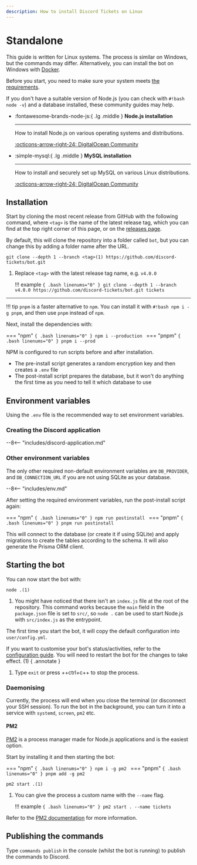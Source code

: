 ```yaml
---
description: How to install Discord Tickets on Linux
---
```


# Standalone

This guide is written for Linux systems.
The process is similar on Windows, but the commands may differ.
Alternatively, you can install the bot on Windows with [Docker](./docker.md).

Before you start, you need to make sure your system meets [the requirements](../index.md#requirements).

If you don't have a suitable version of Node.js (you can check with `#!bash node -v`) and a database installed,
these community guides may help.

<div class="grid cards" markdown>

-   :fontawesome-brands-node-js:{ .lg .middle } __Node.js installation__

    ---

    How to install Node.js on various operating systems and distributions.

    [:octicons-arrow-right-24: DigitalOcean Community](https://www.digitalocean.com/community/tutorial_collections/how-to-install-node-js)

-   :simple-mysql:{ .lg .middle } __MySQL installation__

    ---

    How to install and securely set up MySQL on various Linux distributions.

    [:octicons-arrow-right-24: DigitalOcean Community](https://www.digitalocean.com/community/tutorial_collections/how-to-install-mysql)


</div>

## Installation

Start by cloning the most recent release from GitHub with the following command,
where `<tag>` is the name of the latest release tag,
which you can find at the top right corner of this page,
or on the [releases page](https://github.com/discord-tickets/bot/releases/latest).

By default, this will clone the repository into a folder called `bot`,
but you can change this by adding a folder name after the URL.

<div class="annotate" markdown>

```{ linenums="0" }
git clone --depth 1 --branch <tag>(1) https://github.com/discord-tickets/bot.git
```

</div>

1. Replace `<tag>` with the latest release tag name, e.g. `v4.0.0`

    !!! example
        ```{ .bash linenums="0" }
        git clone --depth 1 --branch v4.0.0 https://github.com/discord-tickets/bot.git tickets
        ```

---

!!! tip
    `pnpm` is a faster alternative to `npm`.
    You can install it with `#!bash npm i -g pnpm`, and then use `pnpm` instead of `npm`.

Next, install the dependencies with:

=== "npm"
    ```{ .bash linenums="0" }
    npm i --production
    ```
=== "pnpm"
    ```{ .bash linenums="0" }
    pnpm i --prod
    ```


NPM is configured to run scripts before and after installation.

- The pre-install script generates a random encryption key and then creates a `.env` file
- The post-install script prepares the database, but it won't do anything the first time as you need to tell it which database to use

## Environment variables

Using the `.env` file is the recommended way to set environment variables.

### Creating the Discord application

--8<-- "includes/discord-application.md"

### Other environment variables

The only other required non-default environment variables are `DB_PROVIDER`,
and `DB_CONNECTION_URL` if you are not using SQLite as your database.

--8<-- "includes/env.md"

After setting the required environment variables, run the post-install script again:

=== "npm"
    ```{ .bash linenums="0" }
    npm run postinstall
    ```
=== "pnpm"
    ```{ .bash linenums="0" }
    pnpm run postinstall
    ```

This will connect to the database (or create it if using SQLite) and apply migrations to create the tables according to the schema.
It will also generate the Prisma ORM client.

## Starting the bot

You can now start the bot with:

<div class="annotate" markdown>

```{ linenums="0" }
node .(1)
```

</div>

1. You might have noticed that there isn't an `index.js` file at the root of the repository. 
    This command works because the `main` field in the `package.json` file is set to `src/`,
    so `node .` can be used to start Node.js with `src/index.js` as the entrypoint.

The first time you start the bot, it will copy the default configuration into `user/config.yml`.

If you want to customise your bot's status/activities, refer to the [configuration guide](../configuration.md#main-configuration-file).
You will need to restart the bot for the changes to take effect. (1)
{ .annotate }

1. Type `exit` or press ++ctrl+c++ to stop the process.

### Daemonising

Currently, the process will end when you close the terminal (or disconnect your SSH session). 
To run the bot in the background, you can turn it into a service with  `systemd`, `screen`, `pm2` etc.

#### PM2

[PM2](https://pm2.keymetrics.io/) is a process manager made for Node.js applications and is the easiest option.

Start by installing it and then starting the bot:

=== "npm"
    ```{ .bash linenums="0" }
    npm i -g pm2
    ```
=== "pnpm"
    ```{ .bash linenums="0" }
    pnpm add -g pm2
    ```

<div class="annotate" markdown>

```{ linenums="0" }
pm2 start .(1)
```

</div>

1. You can give the process a custom name with the  `--name` flag.

    !!! example
        ```{ .bash linenums="0" }
        pm2 start . --name tickets
        ```

Refer to the [PM2 documentation](https://pm2.keymetrics.io/docs/usage/quick-start/) for more information.

## Publishing the commands

Type `commands publish` in the console (whilst the bot is running) to publish the commands to Discord.
